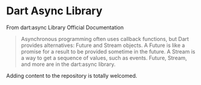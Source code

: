 # Dart Async Library
From dart:async Library Official Documentation

> Asynchronous programming often uses callback functions, but Dart provides alternatives: Future and Stream objects. A Future is like a promise for a result to be provided sometime in the future. A Stream is a way to get a sequence of values, such as events. Future, Stream, and more are in the dart:async library.

Adding content to the repository is totally welcomed.